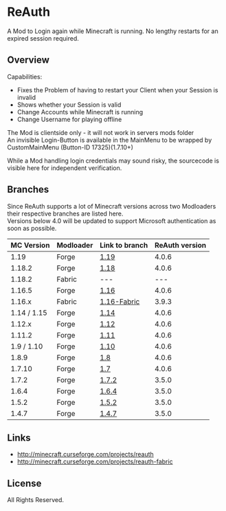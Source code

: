 # ReAuth

A Mod to Login again while Minecraft is running. 
No lengthy restarts for an expired session required.

## Overview

Capabilities:

- Fixes the Problem of having to restart your Client when your Session is invalid
- Shows whether your Session is valid
- Change Accounts while Minecraft is running
- Change Username for playing offline

The Mod is clientside only - it will not work in servers mods folder  
An invisible Login-Button is available in the MainMenu to be wrapped by CustomMainMenu (Button-ID 17325)(1.7.10+)

While a Mod handling login credentials may sound risky, the sourcecode is visible here for independent verification.

## Branches

Since ReAuth supports a lot of Minecraft versions across two Modloaders their respective branches are listed here.  
Versions below 4.0 will be updated to support Microsoft authentication as soon as possible.

| MC Version  | Modloader | Link to branch                                                         | ReAuth version |
|-------------|-----------|------------------------------------------------------------------------|----------------|
| 1.19        | Forge     | [1.19](https://github.com/TechnicianLP/ReAuth/tree/1.19)               | 4.0.6          |
| 1.18.2      | Forge     | [1.18](https://github.com/TechnicianLP/ReAuth/tree/1.18)               | 4.0.6          |
| 1.18.2      | Fabric    | ---                                                                    | ---            |
| 1.16.5      | Forge     | [1.16](https://github.com/TechnicianLP/ReAuth/tree/1.16)               | 4.0.6          |
| 1.16.x      | Fabric    | [1.16-Fabric](https://github.com/TechnicianLP/ReAuth/tree/1.16-Fabric) | 3.9.3          |
| 1.14 / 1.15 | Forge     | [1.14](https://github.com/TechnicianLP/ReAuth/tree/1.14)               | 4.0.6          |
| 1.12.x      | Forge     | [1.12](https://github.com/TechnicianLP/ReAuth/tree/1.12)               | 4.0.6          |
| 1.11.2      | Forge     | [1.11](https://github.com/TechnicianLP/ReAuth/tree/1.11)               | 4.0.6          |
| 1.9 / 1.10  | Forge     | [1.10](https://github.com/TechnicianLP/ReAuth/tree/1.10)               | 4.0.6          |
| 1.8.9       | Forge     | [1.8](https://github.com/TechnicianLP/ReAuth/tree/1.8)                 | 4.0.6          |
| 1.7.10      | Forge     | [1.7](https://github.com/TechnicianLP/ReAuth/tree/1.7)                 | 4.0.6          |
| 1.7.2       | Forge     | [1.7.2](https://github.com/TechnicianLP/ReAuth/tree/1.7.2)             | 3.5.0          |
| 1.6.4       | Forge     | [1.6.4](https://github.com/TechnicianLP/ReAuth/tree/1.6.4)             | 3.5.0          |
| 1.5.2       | Forge     | [1.5.2](https://github.com/TechnicianLP/ReAuth/tree/1.5.2)             | 3.5.0          |
| 1.4.7       | Forge     | [1.4.7](https://github.com/TechnicianLP/ReAuth/tree/1.4.7)             | 3.5.0          |

## Links

- http://minecraft.curseforge.com/projects/reauth
- http://minecraft.curseforge.com/projects/reauth-fabric

## License

All Rights Reserved.
